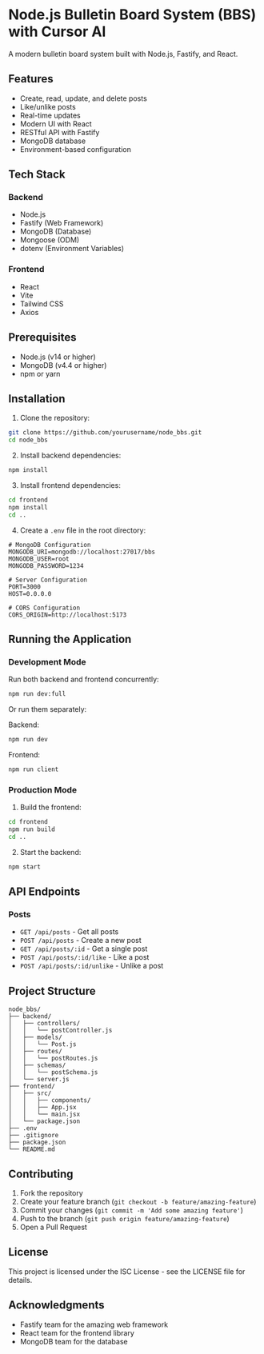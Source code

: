 # Node.js Bulletin Board System (BBS) with Cursor AI

A modern bulletin board system built with Node.js, Fastify, and React.

## Features

- Create, read, update, and delete posts
- Like/unlike posts
- Real-time updates
- Modern UI with React
- RESTful API with Fastify
- MongoDB database
- Environment-based configuration

## Tech Stack

### Backend
- Node.js
- Fastify (Web Framework)
- MongoDB (Database)
- Mongoose (ODM)
- dotenv (Environment Variables)

### Frontend
- React
- Vite
- Tailwind CSS
- Axios

## Prerequisites

- Node.js (v14 or higher)
- MongoDB (v4.4 or higher)
- npm or yarn

## Installation

1. Clone the repository:
```bash
git clone https://github.com/yourusername/node_bbs.git
cd node_bbs
```

2. Install backend dependencies:
```bash
npm install
```

3. Install frontend dependencies:
```bash
cd frontend
npm install
cd ..
```

4. Create a `.env` file in the root directory:
```env
# MongoDB Configuration
MONGODB_URI=mongodb://localhost:27017/bbs
MONGODB_USER=root
MONGODB_PASSWORD=1234

# Server Configuration
PORT=3000
HOST=0.0.0.0

# CORS Configuration
CORS_ORIGIN=http://localhost:5173
```

## Running the Application

### Development Mode

Run both backend and frontend concurrently:
```bash
npm run dev:full
```

Or run them separately:

Backend:
```bash
npm run dev
```

Frontend:
```bash
npm run client
```

### Production Mode

1. Build the frontend:
```bash
cd frontend
npm run build
cd ..
```

2. Start the backend:
```bash
npm start
```

## API Endpoints

### Posts

- `GET /api/posts` - Get all posts
- `POST /api/posts` - Create a new post
- `GET /api/posts/:id` - Get a single post
- `POST /api/posts/:id/like` - Like a post
- `POST /api/posts/:id/unlike` - Unlike a post

## Project Structure

```
node_bbs/
├── backend/
│   ├── controllers/
│   │   └── postController.js
│   ├── models/
│   │   └── Post.js
│   ├── routes/
│   │   └── postRoutes.js
│   ├── schemas/
│   │   └── postSchema.js
│   └── server.js
├── frontend/
│   ├── src/
│   │   ├── components/
│   │   ├── App.jsx
│   │   └── main.jsx
│   └── package.json
├── .env
├── .gitignore
├── package.json
└── README.md
```

## Contributing

1. Fork the repository
2. Create your feature branch (`git checkout -b feature/amazing-feature`)
3. Commit your changes (`git commit -m 'Add some amazing feature'`)
4. Push to the branch (`git push origin feature/amazing-feature`)
5. Open a Pull Request

## License

This project is licensed under the ISC License - see the LICENSE file for details.

## Acknowledgments

- Fastify team for the amazing web framework
- React team for the frontend library
- MongoDB team for the database